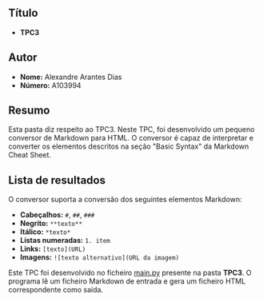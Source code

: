 ## Título

- **TPC3**

## Autor

- **Nome:** Alexandre Arantes Dias  
- **Número:** A103994  

## Resumo  

Esta pasta diz respeito ao TPC3. Neste TPC, foi desenvolvido um pequeno conversor de Markdown para HTML. O conversor é capaz de interpretar e converter os elementos descritos na seção "Basic Syntax" da Markdown Cheat Sheet.

## Lista de resultados

O conversor suporta a conversão dos seguintes elementos Markdown:
- **Cabeçalhos:** `#`, `##`, `###`
- **Negrito:** `**texto**`
- **Itálico:** `*texto*`
- **Listas numeradas:** `1. item`
- **Links:** `[texto](URL)`
- **Imagens:** `![texto alternativo](URL da imagem)`

Este TPC foi desenvolvido no ficheiro [main.py](main.py) presente na pasta **TPC3**. O programa lê um ficheiro Markdown de entrada e gera um ficheiro HTML correspondente como saída.